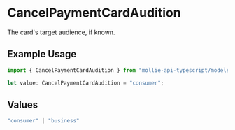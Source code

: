 # CancelPaymentCardAudition

The card's target audience, if known.

## Example Usage

```typescript
import { CancelPaymentCardAudition } from "mollie-api-typescript/models/operations";

let value: CancelPaymentCardAudition = "consumer";
```

## Values

```typescript
"consumer" | "business"
```